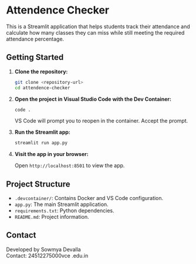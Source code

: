 # Attendence Checker

This is a Streamlit application that helps students track their attendance and calculate how many classes they can miss while still meeting the required attendance percentage.

## Getting Started

1. **Clone the repository:**

    ```sh
    git clone <repository-url>
    cd attendence-checker
    ```

2. **Open the project in Visual Studio Code with the Dev Container:**

    ```sh
    code .
    ```

    VS Code will prompt you to reopen in the container. Accept the prompt.

3. **Run the Streamlit app:**

    ```sh
    streamlit run app.py
    ```

4. **Visit the app in your browser:**

    Open `http://localhost:8501` to view the app.

## Project Structure

- `.devcontainer/`: Contains Docker and VS Code configuration.
- `app.py`: The main Streamlit application.
- `requirements.txt`: Python dependencies.
- `README.md`: Project information.

## Contact

Developed by Sowmya Devalla  
Contact: 24512275000vce .edu.in
